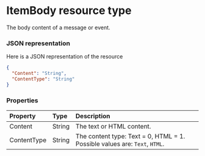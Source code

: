 # ItemBody resource type

The body content of a message or event.

### JSON representation

Here is a JSON representation of the resource

```json
{
  "Content": "String",
  "ContentType": "String"
}

```
### Properties
| Property	   | Type	|Description|
|:---------------|:--------|:----------|
|Content|String|The text or HTML content.|
|ContentType|String|The content type: Text = 0, HTML = 1. Possible values are: `Text`, `HTML`.|

<!-- uuid: 354d6307-3148-442c-980b-44316f45db2f
2015-10-09 18:41:46 UTC -->